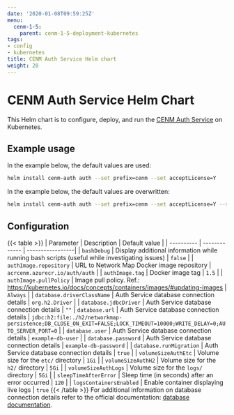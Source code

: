 ```yaml
---
date: '2020-01-08T09:59:25Z'
menu:
  cenm-1-5:
    parent: cenm-1-5-deployment-kubernetes
tags:
- config
- kubernetes
title: CENM Auth Service Helm chart
weight: 20
---
```


# CENM Auth Service Helm Chart

This Helm chart is to configure, deploy, and run the [CENM Auth Service](auth-service.md) on Kubernetes.

## Example usage

In the example below, the default values are used:

```bash
helm install cenm-auth auth --set prefix=cenm --set acceptLicense=Y
```

In the example below, the default values are overwritten:

```bash
helm install cenm-auth auth --set prefix=cenm --set acceptLicense=Y --set volumeSizeAuthLogs=5Gi
```

## Configuration

{{< table >}}
| Parameter  | Description   | Default value    |
| ---------- | ------------- | -----------------|
| `bashDebug`                   | Display additional information while running bash scripts (useful while investigating issues) | `false` |
| `authImage.repository`        | URL to Network Map Docker image repository | `acrcenm.azurecr.io/auth/auth` |
| `authImage.tag`               | Docker image tag | `1.5` |
| `authImage.pullPolicy`        | Image pull policy. Ref.: https://kubernetes.io/docs/concepts/containers/images/#updating-images | `Always` |
| `database.driverClassName`    | Auth Service database connection details | `org.h2.Driver` |
| `database.jdbcDriver`         | Auth Service database connection details | `""`
| `database.url`                | Auth Service database connection details | `jdbc:h2:file:./h2/networkmap-persistence;DB_CLOSE_ON_EXIT=FALSE;LOCK_TIMEOUT=10000;WRITE_DELAY=0;AUTO_SERVER_PORT=0` |
| `database.user`               | Auth Service database connection details | `example-db-user` |
| `database.password`           | Auth Service database connection details | `example-db-password` |
| `database.runMigration`       | Auth Service database connection details | `true` |
| `volumeSizeAuthEtc`           | Volume size for the `etc/` directory | `1Gi` |
| `volumeSizeAuthH2`            | Volume size for the `h2/` directory | `5Gi` |
| `volumeSizeAuthLogs`          | Volume size for the `logs/` directory | `5Gi` |
| `sleepTimeAfterError`         | Sleep time (in seconds) after an error occurred | `120` |
| `logsContainersEnabled`       | Enable container displaying live logs | `true`
{{< /table >}}
For additional information on database connection details refer to the official documentation: [database documentation](config-database.md).
